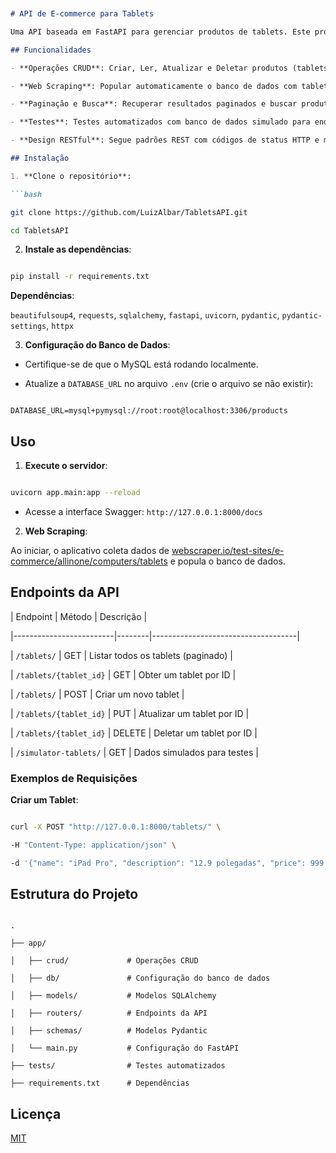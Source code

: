 ```markdown


# API de E-commerce para Tablets

Uma API baseada em FastAPI para gerenciar produtos de tablets. Este projeto inclui web scraping para popular o banco de dados, operações CRUD e testes automatizados.

## Funcionalidades

- **Operações CRUD**: Criar, Ler, Atualizar e Deletar produtos (tablets).

- **Web Scraping**: Popular automaticamente o banco de dados com tablets de um site pré-definido.

- **Paginação e Busca**: Recuperar resultados paginados e buscar produtos por nome.

- **Testes**: Testes automatizados com banco de dados simulado para endpoints.

- **Design RESTful**: Segue padrões REST com códigos de status HTTP e modelos de resposta adequados.

## Instalação

1. **Clone o repositório**:

```bash

git clone https://github.com/LuizAlbar/TabletsAPI.git

cd TabletsAPI

```

2. **Instale as dependências**:

```bash

pip install -r requirements.txt

```

**Dependências**:

`beautifulsoup4`, `requests`, `sqlalchemy`, `fastapi`, `uvicorn`, `pydantic`, `pydantic-settings`, `httpx`

3. **Configuração do Banco de Dados**:

- Certifique-se de que o MySQL está rodando localmente.

- Atualize a `DATABASE_URL` no arquivo `.env` (crie o arquivo se não existir):

```env

DATABASE_URL=mysql+pymysql://root:root@localhost:3306/products

```

## Uso

1. **Execute o servidor**:

```bash

uvicorn app.main:app --reload

```

- Acesse a interface Swagger: `http://127.0.0.1:8000/docs`

2. **Web Scraping**:

Ao iniciar, o aplicativo coleta dados de [webscraper.io/test-sites/e-commerce/allinone/computers/tablets](https://webscraper.io/test-sites/e-commerce/allinone/computers/tablets) e popula o banco de dados.

## Endpoints da API

| Endpoint                | Método | Descrição                          |

|-------------------------|--------|------------------------------------|

| `/tablets/`             | GET    | Listar todos os tablets (paginado) |

| `/tablets/{tablet_id}`  | GET    | Obter um tablet por ID             |

| `/tablets/`             | POST   | Criar um novo tablet               |

| `/tablets/{tablet_id}`  | PUT    | Atualizar um tablet por ID         |

| `/tablets/{tablet_id}`  | DELETE | Deletar um tablet por ID           |

| `/simulator-tablets/`   | GET    | Dados simulados para testes        |

### Exemplos de Requisições

**Criar um Tablet**:

```bash

curl -X POST "http://127.0.0.1:8000/tablets/" \

-H "Content-Type: application/json" \

-d '{"name": "iPad Pro", "description": "12.9 polegadas", "price": 999.99, "link": "https://apple.com/ipad"}'

```

## Estrutura do Projeto

```

.

├── app/

│   ├── crud/             # Operações CRUD

│   ├── db/               # Configuração do banco de dados

│   ├── models/           # Modelos SQLAlchemy

│   ├── routers/          # Endpoints da API

│   ├── schemas/          # Modelos Pydantic

│   └── main.py           # Configuração do FastAPI

├── tests/                # Testes automatizados

├── requirements.txt      # Dependências

```


## Licença

[MIT](https://choosealicense.com/licenses/mit/)

```

